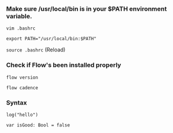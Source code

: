 ### Make sure /usr/local/bin is in your $PATH environment variable.
`vim .bashrc`


`export PATH="/usr/local/bin:$PATH"`


`source .bashrc` (Reload)




### Check if Flow's been installed properly
`flow version`


`flow cadence`



### Syntax
`log("hello")`


`var isGood: Bool = false`
